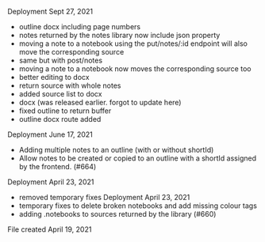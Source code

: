 Deployment Sept 27, 2021

* outline docx including page numbers
* notes returned by the notes library now include json property
* moving a note to a notebook using the put/notes/:id endpoint will also move the corresponding source
* same but with post/notes
* moving a note to a notebook now moves the corresponding source too
* better editing to docx
* return source with whole notes
* added source list to docx
* docx (was released earlier. forgot to update here)
* fixed outline to return buffer
* outline docx route added

Deployment June 17, 2021

* Adding multiple notes to an outline (with or without shortId)
* Allow notes to be created or copied to an outline with a shortId assigned by the frontend. (#664)

Deployment April 23, 2021

* removed temporary fixes
  Deployment April 23, 2021
* temporary fixes to delete broken notebooks and add missing colour tags
* adding .notebooks to sources returned by the library (#660)

File created April 19, 2021
